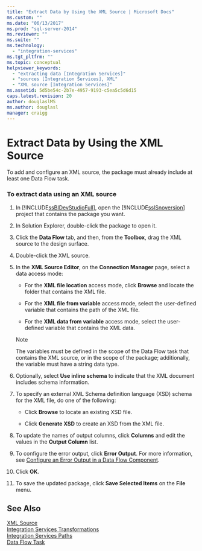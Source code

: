 ```yaml
---
title: "Extract Data by Using the XML Source | Microsoft Docs"
ms.custom: ""
ms.date: "06/13/2017"
ms.prod: "sql-server-2014"
ms.reviewer: ""
ms.suite: ""
ms.technology: 
  - "integration-services"
ms.tgt_pltfrm: ""
ms.topic: conceptual
helpviewer_keywords: 
  - "extracting data [Integration Services]"
  - "sources [Integration Services], XML"
  - "XML source [Integration Services]"
ms.assetid: 5d5be54c-2b7e-4957-9193-c5ea5c5d6d15
caps.latest.revision: 20
author: douglaslMS
ms.author: douglasl
manager: craigg
---
```

# Extract Data by Using the XML Source
  To add and configure an XML source, the package must already include at least one Data Flow task.  
  
### To extract data using an XML source  
  
1.  In [!INCLUDE[ssBIDevStudioFull](../../includes/ssbidevstudiofull-md.md)], open the [!INCLUDE[ssISnoversion](../../includes/ssisnoversion-md.md)] project that contains the package you want.  
  
2.  In Solution Explorer, double-click the package to open it.  
  
3.  Click the **Data Flow** tab, and then, from the **Toolbox**, drag the XML source to the design surface.  
  
4.  Double-click the XML source.  
  
5.  In the **XML Source Editor**, on the **Connection Manager** page, select a data access mode:  
  
    -   For the **XML file location** access mode, click **Browse** and locate the folder that contains the XML file.  
  
    -   For the **XML file from variable** access mode, select the user-defined variable that contains the path of the XML file.  
  
    -   For the **XML data from variable** access mode, select the user-defined variable that contains the XML data.  
  
    > [!NOTE]  
    >  The variables must be defined in the scope of the Data Flow task that contains the XML source, or in the scope of the package; additionally, the variable must have a string data type.  
  
6.  Optionally, select **Use inline schema** to indicate that the XML document includes schema information.  
  
7.  To specify an external XML Schema definition language (XSD) schema for the XML file, do one of the following:  
  
    -   Click **Browse** to locate an existing XSD file.  
  
    -   Click **Generate XSD** to create an XSD from the XML file.  
  
8.  To update the names of output columns, click **Columns** and edit the values in the **Output Column** list.  
  
9. To configure the error output, click **Error Output**. For more information, see [Configure an Error Output in a Data Flow Component](../configure-an-error-output-in-a-data-flow-component.md).  
  
10. Click **OK**.  
  
11. To save the updated package, click **Save Selected Items** on the **File** menu.  
  
## See Also  
 [XML Source](xml-source.md)   
 [Integration Services Transformations](transformations/integration-services-transformations.md)   
 [Integration Services Paths](integration-services-paths.md)   
 [Data Flow Task](../control-flow/data-flow-task.md)  
  
  

